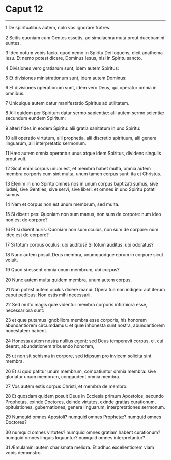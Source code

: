 # Caput 12

***

1 De spiritualibus autem, nolo vos ignorare fratres.

2 Scitis quoniam cum Gentes essetis, ad simulachra muta prout ducebamini euntes.

3 Ideo notum vobis facio, quod nemo in Spiritu Dei loquens, dicit anathema Iesu. Et nemo potest dicere, Dominus Iesus, nisi in Spiritu sancto.

4 Divisiones vero gratiarum sunt, idem autem Spiritus:

5 Et divisiones ministrationum sunt, idem autem Dominus:

6 Et divisiones operationum sunt, idem vero Deus, qui operatur omnia in omnibus.

7 Unicuique autem datur manifestatio Spiritus ad utilitatem.

8 Alii quidem per Spiritum datur sermo sapientiæ: alii autem sermo scientiæ secundum eundem Spiritum:

9 alteri fides in eodem Spiritu: alii gratia sanitatum in uno Spiritu:

10 alii operatio virtutum, alii prophetia, alii discretio spirituum, alii genera linguarum, alii interpretatio sermonum.

11 Hæc autem omnia operantur unus atque idem Spiritus, dividens singulis prout vult.

12 Sicut enim corpus unum est, et membra habet multa, omnia autem membra corporis cum sint multa, unum tamen corpus sunt: ita et Christus.

13 Etenim in uno Spiritu omnes nos in unum corpus baptizati sumus, sive Iudæi, sive Gentiles, sive servi, sive liberi: et omnes in uno Spiritu potati sumus.

14 Nam et corpus non est unum membrum, sed multa.

15 Si dixerit pes: Quoniam non sum manus, non sum de corpore: num ideo non est de corpore?

16 Et si dixerit auris: Quoniam non sum oculus, non sum de corpore: num ideo est de corpore?

17 Si totum corpus oculus: ubi auditus? Si totum auditus: ubi odoratus?

18 Nunc autem posuit Deus membra, unumquodque eorum in corpore sicut voluit.

19 Quod si essent omnia unum membrum, ubi corpus?

20 Nunc autem multa quidem membra, unum autem corpus.

21 Non potest autem oculus dicere manui: Opera tua non indigeo: aut iterum caput pedibus: Non estis mihi necessarii.

22 Sed multo magis quæ videntur membra corporis infirmiora esse, necessariora sunt:

23 et quæ putamus ignobiliora membra esse corporis, his honorem abundantiorem circumdamus: et quæ inhonesta sunt nostra, abundantiorem honestatem habent.

24 Honesta autem nostra nullius egent: sed Deus temperavit corpus, ei, cui deerat, abundationem tribuendo honorem,

25 ut non sit schisma in corpore, sed idipsum pro invicem solicita sint membra.

26 Et si quid patitur unum membrum, compatiuntur omnia membra: sive gloriatur unum membrum, congaudent omnia membra.

27 Vos autem estis corpus Christi, et membra de membro.

28 Et quosdam quidem posuit Deus in Ecclesia primum Apostolos, secundo Prophetas, exinde Doctores, deinde virtutes, exinde gratias curationum, opitulationes, gubernationes, genera linguarum, interpretationes sermonum.

29 Numquid omnes Apostoli? numquid omnes Prophetæ? numquid omnes Doctores?

30 numquid omnes virtutes? numquid omnes gratiam habent curationum? numquid omnes linguis loquuntur? numquid omnes interpretantur?

31 Æmulamini autem charismata meliora. Et adhuc excellentiorem viam vobis demonstro.

